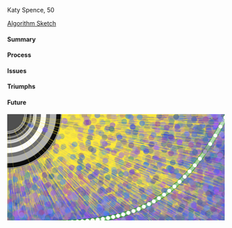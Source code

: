 Katy Spence, 50

[Algorithm Sketch](link)

#### Summary


#### Process


#### Issues


#### Triumphs


#### Future


![Sketch](./Sketch.PNG)
